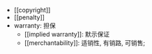 - [[copyright]]
- [[penalty]]
- warranty: 担保
    - [[implied warranty]]: 默示保证 
    - [[merchantability]]: 适销性, 有销路, 可销售; 

